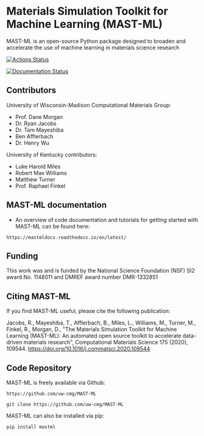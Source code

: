 # Materials Simulation Toolkit for Machine Learning (MAST-ML)

MAST-ML is an open-source Python package designed to broaden and accelerate the use of machine learning in materials science research

[![Actions Status](https://github.com/uw-cmg/MAST-ML/workflows/python_package/badge.svg)](https://github.com/uw-cmg/MAST-ML/actions)

<a href='https://mastmldocs.readthedocs.io/en/latest/?badge=latest'>
    <img src='https://readthedocs.org/projects/mastmldocs/badge/?version=latest' alt='Documentation Status' />
</a>

## Contributors

University of Wisconsin-Madison Computational Materials Group:
* Prof. Dane Morgan
* Dr. Ryan Jacobs
* Dr. Tam Mayeshiba
* Ben Afflerbach
* Dr. Henry Wu

University of Kentucky contributors:
* Luke Harold Miles
* Robert Max Williams
* Matthew Turner
* Prof. Raphael Finkel

## MAST-ML documentation
* An overview of code documentation and tutorials for getting started with MAST-ML can be found here:

```
https://mastmldocs.readthedocs.io/en/latest/
```

## Funding

This work was and is funded by the National Science Foundation (NSF) SI2 award No. 1148011 and DMREF award number DMR-1332851


## Citing MAST-ML


If you find MAST-ML useful, please cite the following publication:

Jacobs, R., Mayeshiba, T., Afflerbach, B., Miles, L., Williams, M., Turner, M., Finkel, R., Morgan, D.,
"The Materials Simulation Toolkit for Machine Learning (MAST-ML): An automated open source toolkit to accelerate data-
driven materials research", Computational Materials Science 175 (2020), 109544. https://doi.org/10.1016/j.commatsci.2020.109544



## Code Repository

MAST-ML is freely available via Github: 

```
https://github.com/uw-cmg/MAST-ML

git clone https://github.com/uw-cmg/MAST-ML
```

MAST-ML can also be installed via pip:

```
pip install mastml
```
